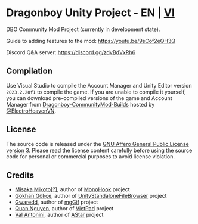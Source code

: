 # Dragonboy Unity Project - EN | [VI](./README.md)
DBO Community Mod Project (currently in development state).

Guide to adding features to the mod: https://youtu.be/9sCof2eQH3Q

Discord Q&A server: https://discord.gg/zdvBdVxRh6

## Compilation
Use Visual Studio to compile the Account Manager and Unity Editor version `2023.2.20f1` to compile the game. If you are unable to compile it yourself, you can download pre-compiled versions of the game and Account Manager from [Dragonboy-CommunityMod-Builds](https://github.com/ElectroHeavenVN/Dragonboy-CommunityMod-Builds) hosted by [@ElectroHeavenVN](https://github.com/ElectroHeavenVN).

## License
The source code is released under the [GNU Affero General Public License version 3](https://www.gnu.org/licenses/agpl-3.0.en.html). Please read the license content carefully before using the source code for personal or commercial purposes to avoid license violation.

## Credits
- [Misaka Mikoto](https://github.com/Misaka-Mikoto-Tech/)[[?](https://toarumajutsunoindex.fandom.com/wiki/Misaka_Mikoto)], author of [MonoHook](https://github.com/Misaka-Mikoto-Tech/MonoHook) project
- [Gökhan Gökçe](https://github.com/gkngkc/), author of [UnityStandaloneFileBrowser](https://github.com/gkngkc/UnityStandaloneFileBrowser) project
- [Gwaredd](https://github.com/gwaredd/), author of [mgGif](https://github.com/gwaredd/mgGif) project
- [Quan Nguyen](https://sourceforge.net/u/nguyenq/profile/), author of [VietPad](https://sourceforge.net/projects/vietpad/) project
- [Val Antonini](https://github.com/valantonini/), author of [AStar](https://github.com/valantonini/AStar) project
